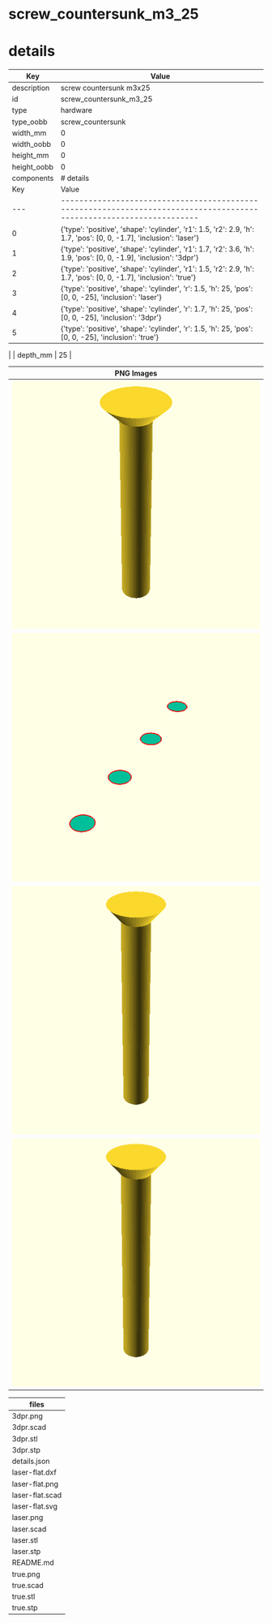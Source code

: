 # screw_countersunk_m3_25
# details
| Key         | Value                                                                                                                                                                                                                                                                                                                                                                                                                                                                                                                                                                                                                                                                                  |
| ----------- | -------------------------------------------------------------------------------------------------------------------------------------------------------------------------------------------------------------------------------------------------------------------------------------------------------------------------------------------------------------------------------------------------------------------------------------------------------------------------------------------------------------------------------------------------------------------------------------------------------------------------------------------------------------------------------------- |
| description | screw countersunk m3x25                                                                                                                                                                                                                                                                                                                                                                                                                                                                                                                                                                                                                                                                |
| id          | screw_countersunk_m3_25                                                                                                                                                                                                                                                                                                                                                                                                                                                                                                                                                                                                                                                                |
| type        | hardware                                                                                                                                                                                                                                                                                                                                                                                                                                                                                                                                                                                                                                                                               |
| type_oobb   | screw_countersunk                                                                                                                                                                                                                                                                                                                                                                                                                                                                                                                                                                                                                                                                      |
| width_mm    | 0                                                                                                                                                                                                                                                                                                                                                                                                                                                                                                                                                                                                                                                                                      |
| width_oobb  | 0                                                                                                                                                                                                                                                                                                                                                                                                                                                                                                                                                                                                                                                                                      |
| height_mm   | 0                                                                                                                                                                                                                                                                                                                                                                                                                                                                                                                                                                                                                                                                                      |
| height_oobb | 0                                                                                                                                                                                                                                                                                                                                                                                                                                                                                                                                                                                                                                                                                      |
| components  | # details
| Key | Value                                                                                                                |
| --- | -------------------------------------------------------------------------------------------------------------------- |
| 0   | {'type': 'positive', 'shape': 'cylinder', 'r1': 1.5, 'r2': 2.9, 'h': 1.7, 'pos': [0, 0, -1.7], 'inclusion': 'laser'} |
| 1   | {'type': 'positive', 'shape': 'cylinder', 'r1': 1.7, 'r2': 3.6, 'h': 1.9, 'pos': [0, 0, -1.9], 'inclusion': '3dpr'}  |
| 2   | {'type': 'positive', 'shape': 'cylinder', 'r1': 1.5, 'r2': 2.9, 'h': 1.7, 'pos': [0, 0, -1.7], 'inclusion': 'true'}  |
| 3   | {'type': 'positive', 'shape': 'cylinder', 'r': 1.5, 'h': 25, 'pos': [0, 0, -25], 'inclusion': 'laser'}               |
| 4   | {'type': 'positive', 'shape': 'cylinder', 'r': 1.7, 'h': 25, 'pos': [0, 0, -25], 'inclusion': '3dpr'}                |
| 5   | {'type': 'positive', 'shape': 'cylinder', 'r': 1.5, 'h': 25, 'pos': [0, 0, -25], 'inclusion': 'true'}                |
 |
| depth_mm    | 25                                                                                                                                                                                                                                                                                                                                                                                                                                                                                                                                                                                                                                                                                     |

| PNG Images |
| --- |
| ![3dpr.png](3dpr.png) |
| ![laser-flat.png](laser-flat.png) |
| ![laser.png](laser.png) |
| ![true.png](true.png) |


| files |
| --- |
| 3dpr.png |
| 3dpr.scad |
| 3dpr.stl |
| 3dpr.stp |
| details.json |
| laser-flat.dxf |
| laser-flat.png |
| laser-flat.scad |
| laser-flat.svg |
| laser.png |
| laser.scad |
| laser.stl |
| laser.stp |
| README.md |
| true.png |
| true.scad |
| true.stl |
| true.stp |
